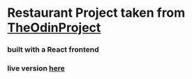 # Restaurant Project taken from [TheOdinProject](https://www.theodinproject.com/paths/full-stack-ruby-on-rails/courses/javascript/lessons/restaurant-page)

### built with a React frontend

### live version [here](https://coffee-shop-mikey-esteban.netlify.app/)
